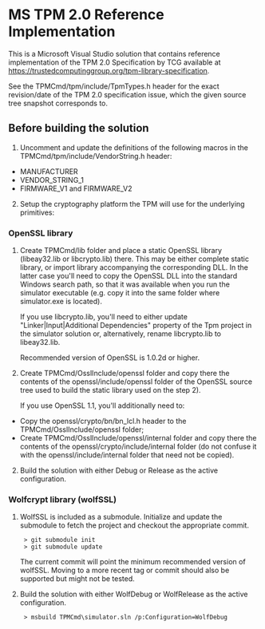 # MS TPM 2.0 Reference Implementation #

This is a Microsoft Visual Studio solution that contains reference implementation of the TPM 2.0 Specification by TCG available at https://trustedcomputinggroup.org/tpm-library-specification.

See the TPMCmd/tpm/include/TpmTypes.h header for the exact revision/date of the TPM 2.0 specification issue, which the given source tree snapshot corresponds to.

## Before building the solution ##

1. Uncomment and update the definitions of the following macros in the TPMCmd/tpm/include/VendorString.h header:
 - MANUFACTURER
 - VENDOR_STRING_1
 - FIRMWARE_V1 and FIRMWARE_V2

2. Setup the cryptography platform the TPM will use for the underlying primitives:

### OpenSSL library ###

1. Create TPMCmd/lib folder and place a static OpenSSL library (libeay32.lib or libcrypto.lib) there. This may be either complete static library, or import library accompanying the corresponding DLL. In the latter case you'll need to copy the OpenSSL DLL into the standard Windows search path, so that it was available when you run the simulator executable (e.g. copy it into the same folder where simulator.exe is located).

    If you use libcrypto.lib, you'll need to either update "Linker|Input|Additional Dependencies" property of the Tpm project in the simulator solution or, alternatively, rename libcrypto.lib to libeay32.lib.  
   
    Recommended version of OpenSSL is 1.0.2d or higher.

2. Create TPMCmd/OsslInclude/openssl folder and copy there the contents of the openssl/include/openssl folder of the OpenSSL source tree used to build the static library used on the step 2).

    If you use OpenSSL 1.1, you'll additionally need to:

 - Copy the openssl/crypto/bn/bn_lcl.h header to the TPMCmd/OsslInclude/openssl folder;
 - Create TPMCmd/OsslInclude/openssl/internal folder and copy there the contents of the openssl/crypto/include/internal folder (do not confuse it with the openssl/include/internal folder that need not be copied).

2. Build the solution with either Debug or Release as the active configuration.

### Wolfcrypt library (wolfSSL) ###

1. WolfSSL is included as a submodule. Initialize and update the submodule to fetch the project and checkout the appropriate commit.

	    > git submodule init
	    > git submodule update

    The current commit will point the minimum recommended version of wolfSSL. Moving to a more recent tag or commit should also be supported but might not be tested. 

2. Build the solution with either WolfDebug or WolfRelease as the active configuration.

        > msbuild TPMCmd\simulator.sln /p:Configuration=WolfDebug